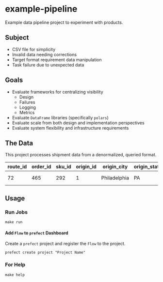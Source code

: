 # example-pipeline

Example data pipeline project to experiment with products.

## Subject

- CSV file for simplicity
- Invalid data needing corrections
- Target format requirement data manipulation
- Task failure due to unexpected data

## Goals

- Evaluate frameworks for centralizing visibility
  - Design
  - Failures
  - Logging
  - Metrics
- Evaluate `DataFrame` libraries (specifically `polars`)
- Evaluate scale from both design and implementation perspectives
- Evaluate system flexibility and infrastructure requirements

## The Data

This project processes shipment data from a denormalized, queried format.

|route_id|order_id                     |sku_id|origin_id                                    |origin_city |origin_state|origin_zip|origin_country|dest_id|dest_city|dest_state|dest_zip|dest_country|weight            |weight_uom|quantity         |quantity_uom|linehaul_cost      |linehaul_cost_uom|
|--------|-----------------------------|------|---------------------------------------------|------------|------------|----------|--------------|-------|---------|----------|--------|------------|------------------|----------|-----------------|------------|-------------------|-----------------|
|72      |465                          |292   |1                                            |Philadelphia|PA          |20134     |US            |2      |Vancouver|BC        |ABC DFG |CA          |279.429           |LBS       |3.2372           |PLT         |-344.4967          |USD              |

## Usage

### Run Jobs

```shell
make run
```

#### Add `Flow` to `prefect` Dashboard

Create a `prefect` project and register the `Flow` to the project.

```shell
prefect create project "Project Name"
```

### For Help

```shell
make help
```
